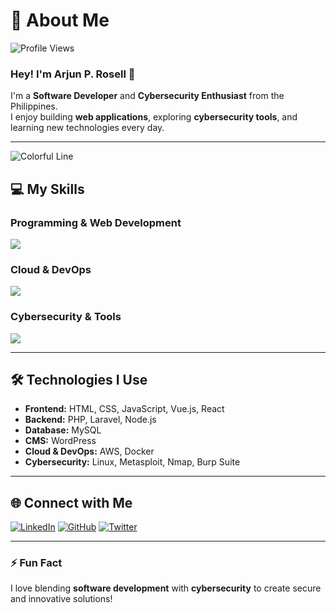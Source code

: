 # 💫 About Me
![Profile Views](https://komarev.com/ghpvc/?username=arjunrosell&color=brightgreen&style=flat-square)

### Hey! I'm Arjun P. Rosell 👋

I'm a **Software Developer** and **Cybersecurity Enthusiast** from the Philippines.  
I enjoy building **web applications**, exploring **cybersecurity tools**, and learning new technologies every day.

---
![Colorful Line](https://raw.githubusercontent.com/HighAmbition211/HighAmbition211/auxiliary/others/colorful_line.gif)

## 💻 My Skills

### Programming & Web Development
<img src="https://skillicons.dev/icons?i=html,css,js,php,laravel,vue,react,nodejs,mysql,wordpress" />

### Cloud & DevOps
<img src="https://skillicons.dev/icons?i=aws,docker" />

### Cybersecurity & Tools
<img src="https://skillicons.dev/icons?i=linux,metasploit,nmap,burpsuite" />

---

## 🛠️ Technologies I Use
- **Frontend:** HTML, CSS, JavaScript, Vue.js, React  
- **Backend:** PHP, Laravel, Node.js  
- **Database:** MySQL  
- **CMS:** WordPress  
- **Cloud & DevOps:** AWS, Docker  
- **Cybersecurity:** Linux, Metasploit, Nmap, Burp Suite  

---

## 🌐 Connect with Me
[![LinkedIn](https://img.shields.io/badge/-LinkedIn-blue?style=flat&logo=linkedin&logoColor=white)](https://www.linkedin.com/in/arjunro)
[![GitHub](https://img.shields.io/badge/-GitHub-black?style=flat&logo=github&logoColor=white)](https://github.com/arjunrosell)
[![Twitter](https://img.shields.io/badge/-Twitter-1DA1F2?style=flat&logo=twitter&logoColor=white)](https://twitter.com/yourhandle)

---

### ⚡ Fun Fact
I love blending **software development** with **cybersecurity** to create secure and innovative solutions!
